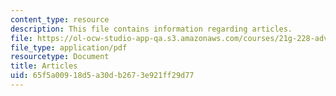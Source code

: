 ```yaml
---
content_type: resource
description: This file contains information regarding articles.
file: https://ol-ocw-studio-app-qa.s3.amazonaws.com/courses/21g-228-advanced-workshop-in-writing-for-social-sciences-and-architecture-els-spring-2007/65f5a00918d5a30db2673e921ff29d77_MIT21G.228S07_articles_comp.pdf
file_type: application/pdf
resourcetype: Document
title: Articles
uid: 65f5a009-18d5-a30d-b267-3e921ff29d77
---
```


